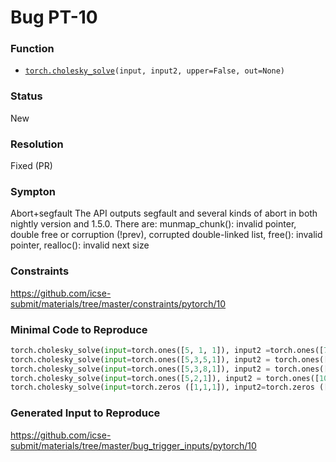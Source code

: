 # Bug PT-10
### Function
* [`torch.cholesky_solve`](https://pytorch.org/docs/stable/generated/torch.cholesky_solve.html#torch.cholesky_solve)`(input, input2, upper=False, out=None)`
### Status
New
### Resolution
Fixed (PR)
### Sympton
Abort+segfault
The API outputs segfault and several kinds of abort in both nightly version and 1.5.0. There are: munmap_chunk(): invalid pointer, double free or corruption (!prev), corrupted double-linked list, free(): invalid pointer, realloc(): invalid next size
### Constraints
https://github.com/icse-submit/materials/tree/master/constraints/pytorch/10
### Minimal Code to Reproduce
~~~python
torch.cholesky_solve(input=torch.ones([5, 1, 1]), input2 =torch.ones([7, 1,1]), out=torch.ones([1]))
torch.cholesky_solve(input=torch.ones([5,3,5,1]), input2 = torch.ones([10,5,5,5]), out=torch.ones([1]))
torch.cholesky_solve(input=torch.ones([5,3,8,1]), input2 = torch.ones([10,5,8,8]), out=torch.zeros([1]))
torch.cholesky_solve(input=torch.ones([5,2,1]), input2 = torch.ones([10,2,2]), out=torch.ones([1]))
torch.cholesky_solve(input=torch.zeros ([1,1,1]), input2=torch.zeros ([1,4,1,1]), out=torch.zeros([1]))
~~~
### Generated Input to Reproduce
https://github.com/icse-submit/materials/tree/master/bug_trigger_inputs/pytorch/10
